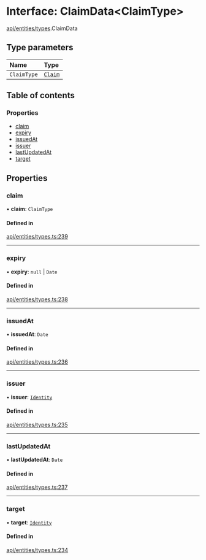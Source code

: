 # Interface: ClaimData\<ClaimType\>

[api/entities/types](../wiki/api.entities.types).ClaimData

## Type parameters

| Name | Type |
| :------ | :------ |
| `ClaimType` | [`Claim`](../wiki/api.entities.types#claim) |

## Table of contents

### Properties

- [claim](../wiki/api.entities.types.ClaimData#claim)
- [expiry](../wiki/api.entities.types.ClaimData#expiry)
- [issuedAt](../wiki/api.entities.types.ClaimData#issuedat)
- [issuer](../wiki/api.entities.types.ClaimData#issuer)
- [lastUpdatedAt](../wiki/api.entities.types.ClaimData#lastupdatedat)
- [target](../wiki/api.entities.types.ClaimData#target)

## Properties

### claim

• **claim**: `ClaimType`

#### Defined in

[api/entities/types.ts:239](https://github.com/PolymeshAssociation/polymesh-sdk/blob/fe2e6dd1/src/api/entities/types.ts#L239)

___

### expiry

• **expiry**: ``null`` \| `Date`

#### Defined in

[api/entities/types.ts:238](https://github.com/PolymeshAssociation/polymesh-sdk/blob/fe2e6dd1/src/api/entities/types.ts#L238)

___

### issuedAt

• **issuedAt**: `Date`

#### Defined in

[api/entities/types.ts:236](https://github.com/PolymeshAssociation/polymesh-sdk/blob/fe2e6dd1/src/api/entities/types.ts#L236)

___

### issuer

• **issuer**: [`Identity`](../wiki/api.entities.Identity.Identity)

#### Defined in

[api/entities/types.ts:235](https://github.com/PolymeshAssociation/polymesh-sdk/blob/fe2e6dd1/src/api/entities/types.ts#L235)

___

### lastUpdatedAt

• **lastUpdatedAt**: `Date`

#### Defined in

[api/entities/types.ts:237](https://github.com/PolymeshAssociation/polymesh-sdk/blob/fe2e6dd1/src/api/entities/types.ts#L237)

___

### target

• **target**: [`Identity`](../wiki/api.entities.Identity.Identity)

#### Defined in

[api/entities/types.ts:234](https://github.com/PolymeshAssociation/polymesh-sdk/blob/fe2e6dd1/src/api/entities/types.ts#L234)
